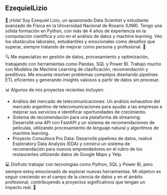 ## EzequielLizio

👋 ¡Hola! Soy Ezequiel Lizio, un apasionado Data Scientist y estudiante avanzado de Física en la Universidad Nacional de Rosario (UNR). Tengo una sólida formación en Python, con más de 4 años de experiencia en la computación científica y uno en el análisis de datos y machine learning. Veo los obstáculos laborales, estudiantiles y emocionales como desafíos que superar, siempre tratando de mejorar como persona y profesional. 🚀

🔍 Me especializo en gestión de datos, procesamiento y optimización, trabajando con herramientas como Pandas, SQL y Power BI. Trabajo mucho con Modelos de Machine Learning de clasificación, recomendación y preditivos. Me encanta resolver problemas complejos diseñando pipelines ETL eficientes y generando insights valiosos a partir de datos sin procesar.

📊 Algunos de mis proyectos recientes incluyen:

- Análisis del mercado de telecomunicaciones: Un análisis exhaustivo del mercado argentino de telecomunicaciones para ayudar a las empresas a mejorar sus servicios e identificar oportunidades de crecimiento.
- Sistema de recomendación para una plataforma de streaming: Desarrollé una API con FastAPI y un sistema de recomendaciones de películas, utilizando procesamiento de lenguaje natural y algoritmos de machine learning.
- Proyecto Consultora Pro Data: Desarrollé pipelines de datos, realicé Exploratory Data Analysis (EDA) y construí un sistema de recomendación para nuevos emprendedores en el rubro de los restaurantes utilizando datos de Google Maps y Yelp.

💻 Disfruto trabajar con tecnologías como Python, SQL y Power Bi, pero siempre estoy emocionado de explorar nuevas herramientas. Mi objetivo es seguir creciendo en el campo de la ciencia de datos y en el ámbito profesional, contribuyendo a proyectos significativos que tengan un impacto real. 🌱
